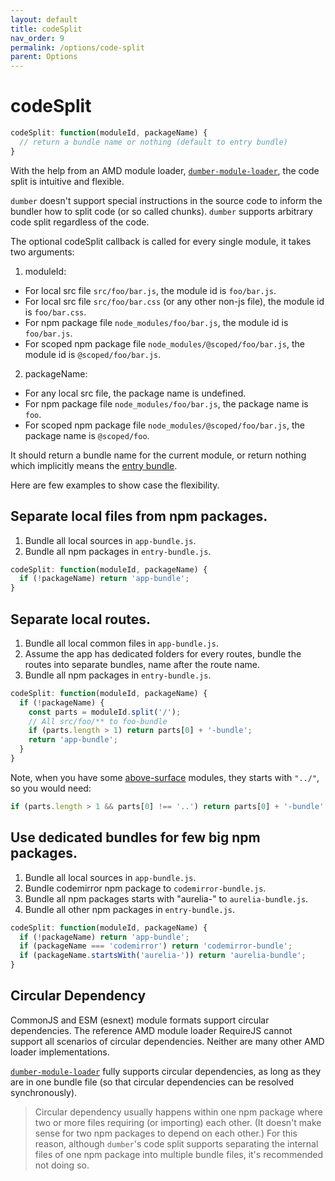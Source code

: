 ```yaml
---
layout: default
title: codeSplit
nav_order: 9
permalink: /options/code-split
parent: Options
---
```


# codeSplit

```js
codeSplit: function(moduleId, packageName) {
  // return a bundle name or nothing (default to entry bundle)
}
```

With the help from an AMD module loader, [`dumber-module-loader`](https://github.com/dumberjs/dumber-module-loader), the code split is intuitive and flexible.

`dumber` doesn't support special instructions in the source code to inform the bundler how to split code (or so called chunks). `dumber` supports arbitrary code split regardless of the code.

The optional codeSplit callback is called for every single module, it takes two arguments:

1. moduleId:
  * For local src file `src/foo/bar.js`, the module id is `foo/bar.js`.
  * For local src file `src/foo/bar.css` (or any other non-js file), the module id is `foo/bar.css`.
  * For npm package file `node_modules/foo/bar.js`, the module id is `foo/bar.js`.
  * For scoped npm package file `node_modules/@scoped/foo/bar.js`, the module id is `@scoped/foo/bar.js`.
2. packageName:
  * For any local src file, the package name is undefined.
  * For npm package file `node_modules/foo/bar.js`, the package name is `foo`.
  * For scoped npm package file `node_modules/@scoped/foo/bar.js`, the package name is `@scoped/foo`.

It should return a bundle name for the current module, or return nothing which implicitly means the [entry bundle](./entry-bundle).

Here are few examples to show case the flexibility.

## Separate local files from npm packages.

1. Bundle all local sources in `app-bundle.js`.
2. Bundle all npm packages in `entry-bundle.js`.

```js
codeSplit: function(moduleId, packageName) {
  if (!packageName) return 'app-bundle';
}
```

## Separate local routes.

1. Bundle all local common files in `app-bundle.js`.
2. Assume the app has dedicated folders for every routes, bundle the routes into separate bundles, name after the route name.
3. Bundle all npm packages in `entry-bundle.js`.

```js
codeSplit: function(moduleId, packageName) {
  if (!packageName) {
    const parts = moduleId.split('/');
    // All src/foo/** to foo-bundle
    if (parts.length > 1) return parts[0] + '-bundle';
    return 'app-bundle';
  }
}
```

Note, when you have some [above-surface](../resources/above-surface-module-id) modules, they starts with `"../"`, so you would need:

```js
if (parts.length > 1 && parts[0] !== '..') return parts[0] + '-bundle';
```

## Use dedicated bundles for few big npm packages.

1. Bundle all local sources in `app-bundle.js`.
2. Bundle codemirror npm package to `codemirror-bundle.js`.
2. Bundle all npm packages starts with "aurelia-" to `aurelia-bundle.js`.
4. Bundle all other npm packages in `entry-bundle.js`.

```js
codeSplit: function(moduleId, packageName) {
  if (!packageName) return 'app-bundle';
  if (packageName === 'codemirror') return 'codemirror-bundle';
  if (packageName.startsWith('aurelia-')) return 'aurelia-bundle';
}
```

## Circular Dependency

CommonJS and ESM (esnext) module formats support circular dependencies. The reference AMD module loader RequireJS cannot support all scenarios of circular dependencies. Neither are many other AMD loader implementations.

[`dumber-module-loader`](https://github.com/dumberjs/dumber-module-loader) fully supports circular dependencies, as long as they are in one bundle file (so that circular dependencies can be resolved synchronously).

> Circular dependency usually happens within one npm package where two or more files requiring (or importing) each other. (It doesn't make sense for two npm packages to depend on each other.) For this reason, although `dumber`'s code split supports separating the internal files of one npm package into multiple bundle files, it's recommended not doing so.
